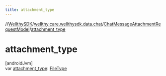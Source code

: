 ```yaml
---
title: attachment_type
---
```

//[WellthySDK](../../../index.html)/[wellthy.care.wellthysdk.data.chat](../index.html)/[ChatMessageAttachmentRequestModel](index.html)/[attachment_type](attachment_type.html)



# attachment_type



[androidJvm]\
var [attachment_type](attachment_type.html): [FileType](../-file-type/index.html)




